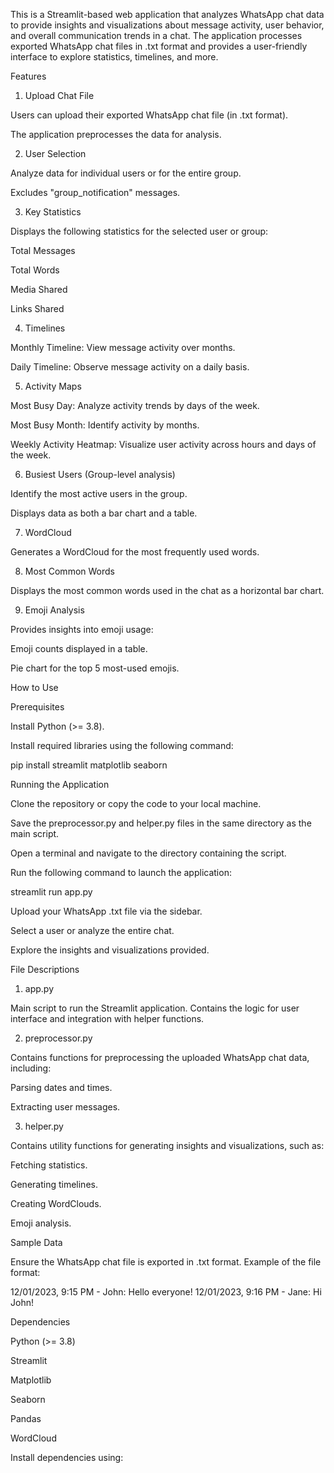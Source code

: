 This is a Streamlit-based web application that analyzes WhatsApp chat data to provide insights and visualizations about message activity, user behavior, and overall communication trends in a chat. The application processes exported WhatsApp chat files in .txt format and provides a user-friendly interface to explore statistics, timelines, and more.

Features

1. Upload Chat File

Users can upload their exported WhatsApp chat file (in .txt format).

The application preprocesses the data for analysis.

2. User Selection

Analyze data for individual users or for the entire group.

Excludes "group_notification" messages.

3. Key Statistics

Displays the following statistics for the selected user or group:

Total Messages

Total Words

Media Shared

Links Shared

4. Timelines

Monthly Timeline: View message activity over months.

Daily Timeline: Observe message activity on a daily basis.

5. Activity Maps

Most Busy Day: Analyze activity trends by days of the week.

Most Busy Month: Identify activity by months.

Weekly Activity Heatmap: Visualize user activity across hours and days of the week.

6. Busiest Users (Group-level analysis)

Identify the most active users in the group.

Displays data as both a bar chart and a table.

7. WordCloud

Generates a WordCloud for the most frequently used words.

8. Most Common Words

Displays the most common words used in the chat as a horizontal bar chart.

9. Emoji Analysis

Provides insights into emoji usage:

Emoji counts displayed in a table.

Pie chart for the top 5 most-used emojis.

How to Use

Prerequisites

Install Python (>= 3.8).

Install required libraries using the following command:

pip install streamlit matplotlib seaborn

Running the Application

Clone the repository or copy the code to your local machine.

Save the preprocessor.py and helper.py files in the same directory as the main script.

Open a terminal and navigate to the directory containing the script.

Run the following command to launch the application:

streamlit run app.py

Upload your WhatsApp .txt file via the sidebar.

Select a user or analyze the entire chat.

Explore the insights and visualizations provided.

File Descriptions

1. app.py

Main script to run the Streamlit application. Contains the logic for user interface and integration with helper functions.

2. preprocessor.py

Contains functions for preprocessing the uploaded WhatsApp chat data, including:

Parsing dates and times.

Extracting user messages.

3. helper.py

Contains utility functions for generating insights and visualizations, such as:

Fetching statistics.

Generating timelines.

Creating WordClouds.

Emoji analysis.

Sample Data

Ensure the WhatsApp chat file is exported in .txt format. Example of the file format:

12/01/2023, 9:15 PM - John: Hello everyone!
12/01/2023, 9:16 PM - Jane: Hi John!

Dependencies

Python (>= 3.8)

Streamlit

Matplotlib

Seaborn

Pandas

WordCloud

Install dependencies using:
